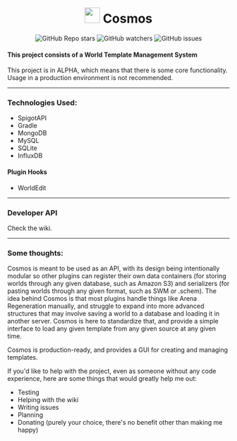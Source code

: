 <h1 align="center"><img height="35" src="https://emoji.gg/assets/emoji/7333-parrotdance.gif"> Cosmos</h1>
<div align="center">

![GitHub Repo stars](https://img.shields.io/github/stars/IllusionTheDev/Cosmos?style=for-the-badge) 
![GitHub watchers](https://img.shields.io/github/watchers/IllusionTheDev/Cosmos?style=for-the-badge) 
![GitHub issues](https://img.shields.io/github/issues/IllusionTheDev/Cosmos?style=for-the-badge)

</div>

#### This project consists of a World Template Management System

This project is in ALPHA, which means that there is some core functionality. Usage in a production environment is not recommended.

------------

### Technologies Used:
- SpigotAPI
- Gradle
- MongoDB
- MySQL
- SQLite
- InfluxDB

#### Plugin Hooks
- WorldEdit

------------

### Developer API
Check the wiki.

------------

### Some thoughts:
Cosmos is meant to be used as an API, with its design being intentionally modular so other plugins can register their own data containers (for storing worlds through any given database, such as Amazon S3) and serializers (for pasting worlds through any given format, such as SWM or .schem).
The idea behind Cosmos is that most plugins handle things like Arena Regeneration manually, and struggle to expand into more advanced structures that may involve saving a world to a database and loading it in another server. Cosmos is here to standardize that, and provide a simple interface to load any given template from any given source at any given time. 

Cosmos is production-ready, and provides a GUI for creating and managing templates.

If you'd like to help with the project, even as someone without any code experience, here are some things that would greatly help me out:

- Testing
- Helping with the wiki
- Writing issues
- Planning
- Donating (purely your choice, there's no benefit other than making me happy)
